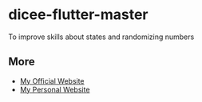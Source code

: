 # dicee-flutter-master
To improve skills about states and randomizing numbers

## More

* [My Official Website](http://tahaenes.com/)
* [My Personal Website](https://tahaenesaslanturk.com/)
